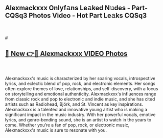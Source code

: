 ## Alexmackxxx Onlyf𝚊ns Le𝚊ked N𝚞des - Part-CQSq3 Photos Video - Hot Part Le𝚊ks CQSq3
<br>
<br>
# <h2><a href="https://213.232.235.80/live/video.php?q=alexmackxxx">🔗 New 👉🔴 Alexmackxxx VIDEO Photos</a></h2>
<br>
<br>
Alexmackxxx's music is characterized by her soaring vocals, introspective lyrics, and eclectic blend of pop, rock, and electronic elements. Her songs often explore themes of love, relationships, and self-discovery, with a focus on storytelling and emotional authenticity. Alexmackxxx's influences range from classic rock and pop to electronic and indie music, and she has cited artists such as Radiohead, Björk, and St. Vincent as key inspirations. Alexmackxxx is a talented and innovative young artist who is making a significant impact in the music industry. With her powerful vocals, emotive lyrics, and genre-bending sound, she is an artist to watch in the years to come. Whether you're a fan of pop, rock, or electronic music, Alexmackxxx's music is sure to resonate with you.
<br>
<br>